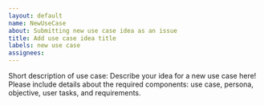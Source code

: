 ```yaml
---
layout: default
name: NewUseCase
about: Submitting new use case idea as an issue
title: Add use case idea title
labels: new use case
assignees:
---
```



Short description of use case: Describe your idea for a new use case here! Please include details about the required components: use case, persona, objective, user tasks, and requirements.

